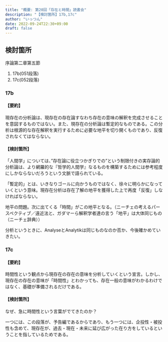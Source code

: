 ```yaml
---
title: "概要: 第20回「存在と時間」読書会"
description: "【検討箇所】17b,17c"
author: "いっつん"
date: 2022-09-24T22:30+09:00
draft: false
---
```


検討箇所
----

序論第二章第五節
1. 17b(051段落)
2. 17c(052段落)

### 17b

#### 【要約】
現存在の分析論は、現存在の存在論すなわち存在の意味の解釈を完成させることを意図するものではない。また、現存在の分析論は暫定的なものである。この分析は根源的な存在解釈を実行するために必要な地平を切り開くものであり、反復されなくてはならない。

#### 【検討箇所】
「人間学」については、”存在論に役立つかぎりでの”という制限付きの実存論的分析論は、より網羅的な『哲学的人間学』なるものを構築するためには参考程度にしかならないだろうという文脈で語られている。

「暫定的」とは、いきなりゴールに向かうものではなく、徐々に明らかになっていくという意味。現存在分析は存在了解の地平を獲得した上で再度「反復」しなければならない。

地平の問題。次に出てくる「時間」がこの地平となる。（ニーチェの考えるパースペクティブ／遠近法と、ガダマーら解釈学者達の言う「地平」は大体同じもの（ニーチェ辞典））

分析というときに、AnalyseとAnalytikは同じものなのか否か、今後確かめていきたい。

### 17c

#### 【要約】

時間性という観点から現存在の存在の意味を分析していくという宣言。しかし、現存在の存在の意味が「時間性」とわかっても、存在一般の意味がわかるわけではなく、基礎が準備されるだけである。 

#### 【検討箇所】 

なぜ、急に時間性という言葉がでてきたのか？ 

一つには、この段落が、予告編であるからであり、もう一つには、企投性・被投性も含めて、現存在が、過去・現在・未来に延び広がった在り方をしているということを指しているためである。